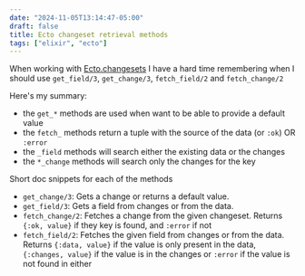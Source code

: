 ```yaml
---
date: "2024-11-05T13:14:47-05:00"
draft: false
title: Ecto changeset retrieval methods
tags: ["elixir", "ecto"]
---
```


When working with [Ecto.changesets](https://hexdocs.pm/ecto/Ecto.Changeset.html)
I have a hard time remembering when I should
use `get_field/3`, `get_change/3`, `fetch_field/2` and `fetch_change/2`

Here's my summary:

- the `get_*` methods are used when want to be able to provide a default value
- the `fetch_` methods return a tuple with the source of the data (or `:ok`) OR `:error`
- the `_field` methods will search either the existing data or the changes
- the `*_change` methods will search only the changes for the key

Short doc snippets for each of the methods

- `get_change/3`: Gets a change or returns a default value.
- `get_field/3`: Gets a field from changes or from the data.
- `fetch_change/2`: Fetches a change from the given changeset. Returns `{:ok, value}` if they key is found, and `:error` if not
- `fetch_field/2`: Fetches the given field from changes or from the data. Returns `{:data, value}` if the value is only present in the data, `{:changes, value}` if the value is in the changes or `:error` if the value is not found in either
